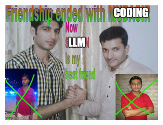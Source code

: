 <p align="center">
  <img src="https://github.com/eddlgtm/eddlgtm/blob/main/cover-photo.jpg" />
</p>
